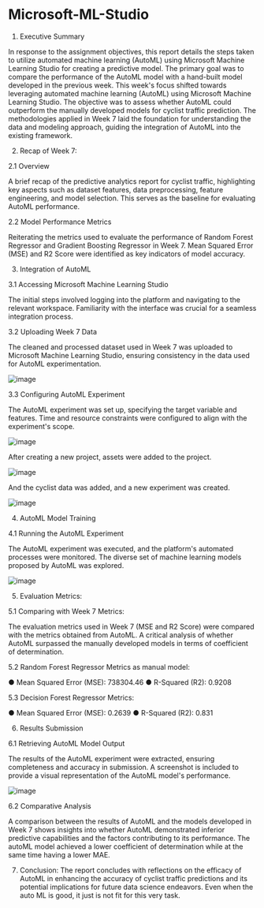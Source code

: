 # Microsoft-ML-Studio

1. Executive Summary

In response to the assignment objectives, this report details the steps taken to utilize automated machine learning (AutoML) using Microsoft Machine Learning Studio for creating a predictive model. The primary goal was to compare the performance of the AutoML model with a hand-built model developed in the previous week.  This week's focus shifted towards leveraging automated machine learning (AutoML) using Microsoft Machine Learning Studio. The objective was to assess whether AutoML could outperform the manually developed models for cyclist traffic prediction. The methodologies applied in Week 7 laid the foundation for understanding the data and modeling approach, guiding the integration of AutoML into the existing framework.

2. Recap of Week 7:

2.1 Overview

A brief recap of the predictive analytics report for cyclist traffic, highlighting key aspects such as dataset features, data preprocessing, feature engineering, and model selection. This serves as the baseline for evaluating AutoML performance.

2.2 Model Performance Metrics

Reiterating the metrics used to evaluate the performance of Random Forest Regressor and Gradient Boosting Regressor in Week 7. Mean Squared Error (MSE) and R2 Score were identified as key indicators of model accuracy.

3. Integration of AutoML

3.1 Accessing Microsoft Machine Learning Studio

The initial steps involved logging into the platform and navigating to the relevant workspace. Familiarity with the interface was crucial for a seamless integration process.



3.2 Uploading Week 7 Data

The cleaned and processed dataset used in Week 7 was uploaded to Microsoft Machine Learning Studio, ensuring consistency in the data used for AutoML experimentation.


![image](https://github.com/sesan-81/Microsoft-ML-Studio/assets/104377031/91657d84-71d4-47ca-93ca-8e1d49e701b9)
 

3.3 Configuring AutoML Experiment

The AutoML experiment was set up, specifying the target variable and features. Time and resource constraints were configured to align with the experiment's scope.
 
![image](https://github.com/sesan-81/Microsoft-ML-Studio/assets/104377031/4b70d7ec-51b1-466a-aacf-9b0d03009cc2)



After creating a new project, assets were added to the project.


![image](https://github.com/sesan-81/Microsoft-ML-Studio/assets/104377031/5afccb98-3c23-4bee-bb92-74daf7fd6c91)


 

And the cyclist data was added, and a new experiment was created.

![image](https://github.com/sesan-81/Microsoft-ML-Studio/assets/104377031/5d5ef07b-d5f5-4bac-be84-f90aad4ca198)


 
4. AutoML Model Training

4.1 Running the AutoML Experiment

The AutoML experiment was executed, and the platform's automated processes were monitored. The diverse set of machine learning models proposed by AutoML was explored.
 

![image](https://github.com/sesan-81/Microsoft-ML-Studio/assets/104377031/e1f8340d-8a8e-421c-840f-9eb20633de1b)


5. Evaluation Metrics:
   
5.1 Comparing with Week 7 Metrics:

The evaluation metrics used in Week 7 (MSE and R2 Score) were compared with the metrics obtained from AutoML. A critical analysis of whether AutoML surpassed the manually developed models in terms of coefficient of determination.

5.2 Random Forest Regressor Metrics as manual model:

●	Mean Squared Error (MSE): 738304.46
●	R-Squared (R2): 0.9208

5.3 Decision Forest Regressor Metrics:

●	Mean Squared Error (MSE): 0.2639
●	R-Squared (R2): 0.831


6. Results Submission
   
6.1 Retrieving AutoML Model Output
   
The results of the AutoML experiment were extracted, ensuring completeness and accuracy in submission. A screenshot is included to provide a visual representation of the AutoML model's performance.


![image](https://github.com/sesan-81/Microsoft-ML-Studio/assets/104377031/77f928ad-1db1-4490-83e9-9c2e0a853ccb)

 
6.2 Comparative Analysis

A comparison between the results of AutoML and the models developed in Week 7 shows insights into whether AutoML demonstrated inferior predictive capabilities and the factors contributing to its performance. The autoML model achieved a lower coefficient of determination while at the same time having a lower MAE.

7. Conclusion:
The report concludes with reflections on the efficacy of AutoML in enhancing the accuracy of cyclist traffic predictions and its potential implications for future data science endeavors. Even when the auto ML is good, it just is not fit for this very task.


